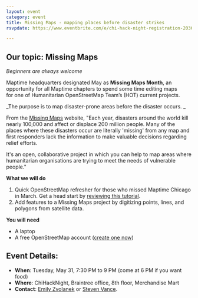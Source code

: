 ```yaml
---
layout: event
category: event
title: Missing Maps - mapping places before disaster strikes
rsvpdate: https://www.eventbrite.com/e/chi-hack-night-registration-20361601097

---
```

## Our topic: Missing Maps

_Beginners are always welcome_

Maptime headquarters designated May as **Missing Maps Month**, an opportunity for all Maptime chapters to spend some time editing maps for one of Humanitarian OpenStreetMap Team’s (HOT) current projects.  

_The purpose is to map disaster-prone areas before the disaster occurs. _  

From the [Missing Maps](http://www.missingmaps.org) website, "Each year, disasters around the world kill nearly 100,000 and affect or displace 200 million people. Many of the places where these disasters occur are literally 'missing' from any map and first responders lack the information to make valuable decisions regarding relief efforts.  

It's an open, collaborative project in which you can help to map areas where humanitarian organisations are trying to meet the needs of vulnerable people."

**What we will do**

1.  Quick OpenStreetMap refresher for those who missed Maptime Chicago in March. Get a head start by [reviewing this tutorial](http://www.missingmaps.org/contribute/#learn).
2.  Add features to a Missing Maps project by digitizing points, lines, and polygons from satellite data. 

**You will need**

*   A laptop
*   A free OpenStreetMap account ([create one now](http://www.openstreetmap.org/user/new))

## Event Details:

- **When**: Tuesday, May 31, 7:30 PM to 9 PM (come at 6 PM if you want food)
- **Where**: ChiHackNight, Braintree office, 8th floor, Merchandise Mart
- **Contact**: [Emily Zvolanek](mailto:maptimechi@gmail.com) or [Steven Vance](steve@stevevance.net).